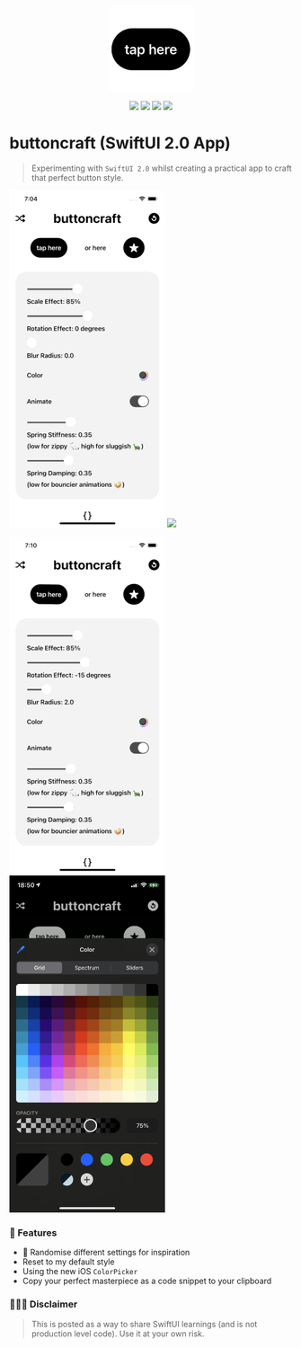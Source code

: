 <p align="center"><img src="images/Icon.png" width="150"></p>

<p align="center">
    <img src="https://img.shields.io/badge/iOS-14.0+-blue.svg" />
    <img src="https://img.shields.io/badge/Xcode-12.0+-brightgreen.svg" />
    <img src="https://img.shields.io/badge/Swift-5.3-orange.svg" />
    <img src="https://img.shields.io/badge/SwiftUI-2.0-red.svg" />
</p>
 
# buttoncraft (SwiftUI 2.0 App)
> Experimenting with `SwiftUI 2.0` whilst creating a practical app to craft that perfect button style.

<img src="images/scalerotateblur.gif"> <img src="images/shuffle.gif">

<img src="images/copysnippet.gif"> <img src="images/colorpicker.png" width="277" height="600">

### 🧐 Features

- 🔀 Randomise different settings for inspiration
- Reset to my default style
- Using the new iOS `ColorPicker`
- Copy your perfect masterpiece as a code snippet to your clipboard

### 👨🏻‍⚖️ Disclaimer

> This is posted as a way to share SwiftUI learnings (and is not production level code). Use it at your own risk.